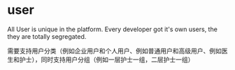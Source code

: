 # user
All User is unique in the platform.
Every developer got it's own users, the they are totally segregated.

需要支持用户分类（例如企业用户和个人用户、例如普通用户和高级用户、例如医生和护士），同时支持用户分组（例如一层护士一组，二层护士一组）